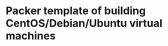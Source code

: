 Packer template of building CentOS/Debian/Ubuntu virtual machines
=================================================================

